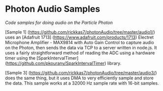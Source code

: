 # Photon Audio Samples

*Code samples for doing audio on the Particle Photon*

[Sample 1] (https://github.com/rickkas7/photonAudio/tree/master/audio1/) uses an [Adafruit 1713] (https://www.adafruit.com/products/1713) Electret Microphone Amplifier - MAX9814 with Auto Gain Control to capture audio on the Photon, then sends the data via TCP to a server written in node.js. It uses a fairly straightforward method of reading the ADC using a hardware timer using the [SparkIntervalTimer] (https://github.com/pkourany/SparkIntervalTimer) library.

[Sample 3] (https://github.com/rickkas7/photonAudio/tree/master/audio3/) does the same thing, but it uses DMA to very efficiently sample and store the data. This sample works at a 32000 Hz sample rate with 16-bit samples.




